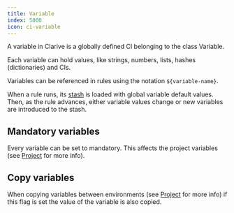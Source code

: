 ```yaml
---
title: Variable
index: 5000
icon: ci-variable
---
```


A variable in Clarive is a globally defined CI belonging to the class Variable.

Each variable can hold values, like strings, numbers, lists, hashes (dictionaries) and CIs.

Variables can be referenced in rules using the notation `${variable-name}`.

When a rule runs, its [stash](concepts/stash) is loaded with global variable default values.  Then, as the rule
advances, either variable values change or new variables are introduced to the stash.

## Mandatory variables

Every variable can be set to mandatory. This affects the project variables (see [Project](concepts/project) for more
info).

## Copy variables

When copying variables between environments (see [Project](concepts/project) for more info) if this flag is set the
value of the variable is also copied.
